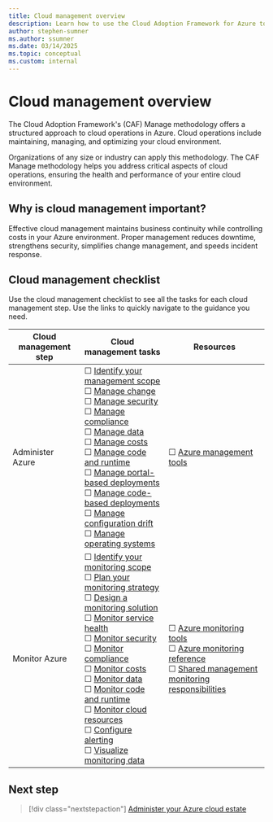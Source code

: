 ```yaml
---
title: Cloud management overview
description: Learn how to use the Cloud Adoption Framework for Azure to build effective business and technical strategies for cloud management
author: stephen-sumner
ms.author: ssumner
ms.date: 03/14/2025
ms.topic: conceptual
ms.custom: internal
---
```


# Cloud management overview

The Cloud Adoption Framework's (CAF) Manage methodology offers a structured approach to cloud operations in Azure. Cloud operations include maintaining, managing, and optimizing your cloud environment. 

Organizations of any size or industry can apply this methodology. The CAF Manage methodology helps you address critical aspects of cloud operations, ensuring the health and performance of your entire cloud environment.

## Why is cloud management important?

Effective cloud management maintains business continuity while controlling costs in your Azure environment. Proper management reduces downtime, strengthens security, simplifies change management, and speeds incident response.

## Cloud management checklist

Use the cloud management checklist to see all the tasks for each cloud management step. Use the links to quickly navigate to the guidance you need.

| Cloud management step | Cloud management tasks | Resources |
| --------------------  | --------------------   | --------- |
| Administer Azure | &#9744; [Identify your management scope](./administer.md#identify-your-management-scope)<br>&#9744; [Manage change](./administer.md#manage-change)<br>&#9744; [Manage security](./administer.md#manage-security)<br>&#9744; [Manage compliance](./administer.md#manage-compliance)<br>&#9744; [Manage data](./administer.md#manage-data)<br>&#9744; [Manage costs](./administer.md#manage-costs)<br>&#9744; [Manage code and runtime](./administer.md#manage-code-and-runtime)<br>&#9744; [Manage portal-based deployments](./administer.md#manage-portal-based-deployments)<br>&#9744; [Manage code-based deployments](./administer.md#manage-code-based-deployments)<br>&#9744; [Manage configuration drift](./administer.md#manage-configuration-drift)<br>&#9744; [Manage operating systems](./administer.md#manage-operating-systems) | &#9744; [Azure management tools](./administer.md#azure-management-tools)<br> |
| Monitor Azure | ☐ [Identify your monitoring scope](./monitor.md#identify-your-monitoring-scopee)<br>☐ [Plan your monitoring strategy](./monitor.md#plan-your-monitoring-strategy)<br>☐ [Design a monitoring solution](./monitor.md#design-a-monitoring-solution)<br>☐ [Monitor service health](./monitor.md#monitor-service-health)<br>☐ [Monitor security](./monitor.md#monitor-security)<br>☐ [Monitor compliance](./monitor.md#monitor-compliance)<br>☐ [Monitor costs](./monitor.md#monitor-costs)<br>☐ [Monitor data](./monitor.md#monitor-data)<br>☐ [Monitor code and runtime](./monitor.md#monitor-code-and-runtime)<br>☐ [Monitor cloud resources](./monitor.md#monitor-cloud-resources)<br>☐ [Configure alerting](./monitor.md#configure-alerting)<br>☐ [Visualize monitoring data](./monitor.md#visualize-monitoring-data) | ☐ [Azure monitoring tools](./monitor.md#azure-monitoring-tools)<br>☐ [Azure monitoring reference](./monitor.md#azure-services-monitoring-documentation)<br>☐ [Shared management monitoring responsibilities](./monitor.md#example-shared-management-monitoring-responsibilities)<br> |

## Next step

> [!div class="nextstepaction"]
> [Administer your Azure cloud estate](./administer.md)